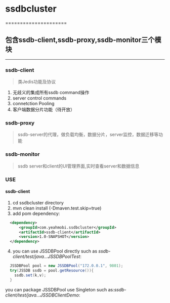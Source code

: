 # ssdbcluster
=====================
## 包含ssdb-client,ssdb-proxy,ssdb-monitor三个模块
----------------------
### ssdb-client
>类Jedis功能及协议

1. 无歧义的集成所有ssdb command操作
2. server control commands
3. connetction Pooling
4. 客户端数据分片功能（待开放）

### ssdb-proxy
> ssdb-server的代理，做负载均衡，数据分片，server监控，数据迁移等功能

### ssdb-monitor
> ssdb server和client的UI管理界面,实时查看server和数据信息

### USE
#### ssdb-client
1. cd ssdbcluster directory
2. mvn clean install (-Dmaven.test.skip=true)
3. add pom dependency:

  ```xml
    <dependency>
        <groupId>com.yeahmobi.ssdbcluster</groupId>
        <artifactId>ssdb-client</artifactId>
        <version>1.0-SNAPSHOT</version>
    </dependency>
  ```
  
4. you can use JSSDBPool directly such as *ssdb-client/test/java...JSSDBPoolTest*:

  ```java
    JSSDBPool pool = new JSSDBPool("172.0.0.1", 9801);
    try(JSSDB ssdb = pool.getResource()){
      ssdb.set(k,v);
    }
  ```
  
  you can package JSSDBPool use Singleton such as:*ssdb-client/test/java...JSSDBClientDemo*:

